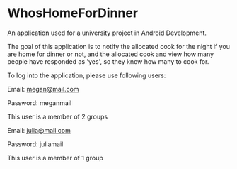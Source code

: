 # WhosHomeForDinner

An application used for a university project in Android Development. 


The goal of this application is to notify the allocated cook for the night if you are home for dinner or not, and the allocated cook and view how many people have responded as 'yes', so they know how many to cook for. 


To log into the application, please use following users:

Email: megan@mail.com

Password: meganmail

This user is a member of 2 groups




Email: julia@mail.com

Password: juliamail

This user is a member of 1 group
